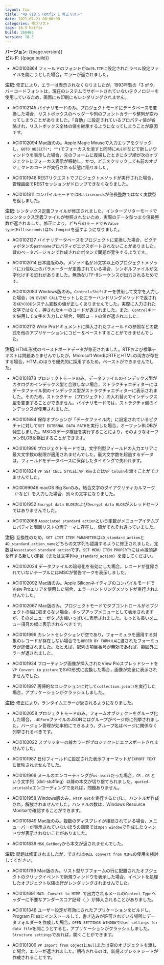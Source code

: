 ```yaml
---
layout: fix
title: "4D v18.5 Hotfix 1 修正リスト"
date: 2021-07-21 08:00:00
categories: 修正リスト
tags: 18.5 hotfix
build: 268483
version: 18.5
---
```


**バージョン**: {{page.version}}  
**ビルド**: {{page.build}}  

* ACI0100864 フィールドのフォントが`3of9.TTF`に設定されたラベル設定ファイルを開こうとした場合，エラーが返されました。

**注記**: 修正により，エラーは表示されなくなりましたが，1993年製の「3 of 9」バーコードフォントは，現在のシステムでサポートされていないテクノロジーを使用しているため，画面にも印刷にもレンダリングされません。

* ACI0102145 バイナリモードのみ。プロジェクトモードにデータベースを変換した場合，リストボックスのヘッダーや列のフォントカラーや整列が変わってしまうことがありました。「自動」に設定されているプロパティ値が省略され，リストボックス全体の値を継承するようになってしまうことが原因です。

* ACI0102094 Mac版のみ。Apple Magic Mouseで入力エリアをクリックし，`GOTO OBJECT(*; "")`でフォーカスを消すと同時に`ALERT`などで新しいウィンドウを表示した場合，元のフォームに復帰したときにタブ順が次のオブジェクトにフォーカス表示が移動し，かつ，どこをクリックしても前のオブジェクトのコードが実行される状態に陥りました。

* ACI0101948 RESTリクエストでプロジェクトメソッドが実行された場合，管理画面でRESTセッションがドロップできなくなりました。
 
* ACI0101811 コンパイルモードでは`Milliseconds`が倍長整数ではなく実数型を返しました。

**注記**: シンタックス定義ファイルが修正されました。インタープリターモードではシンタックス定義ファイルが参照されないため，実際のデータ型つまり倍長整数が返されました。修正により，どちらのモードでも`Value type(Milliseconds)`は`Is longint`を返すようになりました。

* ACI0102127 バイナリデータベースをプロジェクトに変換した場合，ピクチャボタンの`pathname`プロパティがエクスポートされないことがありました。昔のベータバージョンで作成されたボタンで問題が発生するようです。

* ACI0102014 日本語版のみ。メソッド名が`20`文字以上のプロジェクトメソッドに`31`個以上のパラメーターが定義されている場合，シンボルファイルが文字化けする恐れがありました。無効なUTF-8シーケンスが出力されるためです。
 
* ACI0102083 Windows版のみ。`Control`+`Shift`キーを併用して文字を入力した場合，`ON EVENT CALL`でセットしたエラーハンドリングメソッドで返される`KEYCODE`システム変数の値が正しくありませんでした。実際に入力された文字ではなく，押されたキーのコードが返されました。また，`Control`キーを併用して文字を入力した場合，制御コードの値が返されました。

* ACI0102112 Write Proドキュメントに挿入されたフィールドの参照などの数式を他のアプリケーションにコピー＆ペーストすることができませんでした。

**注記**: HTML形式のペーストボードデータが修正されました。RTFおよび標準テキストは問題ありませんでしたが，Microsoft WordはRTFとHTMLの両方が存在する場合，HTMLのほうを優先的に採用するため，ペーストができませんでした。

* ACI0101878 プロジェクトモードのみ。データファイルのインデックス型がカタログのインデックス型と合致しない場合，ストラクチャエディターにはデータファイル側のインデックス型がストラクチャエディターに表示されました。そのため，ストラクチャ（プロジェクト）の入れ替えでインデックス型を変更することができません。バイナリモードでは，ストラクチャ側のインデックスが使用されました。
 
* ACI0101684 保存オプションが「データファイル内」に設定されているピクチャに対して`SET EXTERNAL DATA PATH`を実行した場合，オーファンBLOBが発生しました。MSCのデータ検証を実行することにより，そのようなオーファンBLOBを検出することができます。

* ACI0101996 プロジェクトモードでは，文字列型フィールドの入力エリアに最大文字数の制限が適用されませんでした。最大文字数を超過するデータは，フィールドをデータベースに保存したタイミングで失われます。

* ACI0101824 `VP SET CELL STYLE`に`VP Row`または`VP Column`を渡すことができませんでした。

* ACI0099046 macOS Big Surのみ。結合文字のダイアクリティカルマーク（`^`など）を入力した場合，別々の文字になりました。
 
* ACI0101952 `Encrypt data BLOB`および`Decrypt data BLOB`がスレッドセーフではありませんでした。

* ACI0102068 `Associated standard action`という定数がメニューアイテムプロパティと階層リストの両テーマに存在し，値がそれぞれ違っていました。

**注記**: 互換性のため，`SET LIST ITEM PARAMETER`は`4D_standard_action`と`4D_standard_action_name`どちらの文字列も認識するように修正されました。定数は`Associated standard action`です。`SET MENU ITEM PROPERTY`には`ak`接頭辞を有する新しい定数（または文字列`4D_standard_action`）を渡してください。

* ACI0102024 データファイルの暗号化を有効にした場合，レコードが登録されていないテーブルにはMSCが警告マークを表示しました。

* ACI0102092 Mac版のみ。Apple SiliconネイティブのコンパイルモードでView Proエリアを使用した場合，エラーハンドリングメソッドが実行されませんでした。

* ACI0102067 Mac版のみ。プロジェクトモードでタブコントロールがオブジェクトの幅に収まらない場合，ポップアップメニューとして表示されますが，そのメニューがタブの幅いっぱいに表示されました。もっとも長いメニュー項目の幅に表示されるべきです。

* ACI0101999 カレントセレクションが空であり，フォーミュラを適用する対象のレコードが存在しない場合でも`ORDER BY FORMULA`に渡されたフォーミュラが評価されました。たとえば，配列の項目番号が無効であれば，範囲外エラーが返されました。

* ACI0101934 フローティング画像が挿入されたView Proスプレッドシートを`VP Convert to picture`でSVG形式に変換した場合，画像が完全に表示されませんでした。

* ACI0101897 再帰的なコレクションに対して`collection.join()`を実行した場合，アプリケーションがクラッシュしました。

**注記**: 修正により，ランタイムエラーが返されるようになりました。

* ACI0102058 プロジェクトモードのみ。フォームオブジェクトをグループ化した場合，`.4DForm`ファイルのJSONにはグループがページ毎に列挙されました。バージョン管理が効率的にできるよう，グループ名はページに関係なく列挙されるべきです。

* ACI0102022 スプリッターの線カラーがプロジェクトにエクスポートされませんでした。

* ACI0101987 日付フィールドに設定された表示フォーマットが`EXPORT TEXT`に反映されませんでした。

* ACI0101969 メールのエンコーティングが`us-ascii`だった場合，`CR` `.` `CR` という文字列（dot-stuffing）以降の本文が切り捨てられました。`quoted-printable`エンコーディングであれば，問題ありません。

* ACI0101958 Windows版のみ。`HTTP Get`を実行するたびに，ハンドルが作成され，解放されませんでした。ハンドルの数は，Windows Resource Monitorで確認することができます。

* ACI0101849 Mac版のみ。複数のディスプレイが接続されている場合，メニューバーが表示されていないほうの画面では`Open window`で作成したウィンドウが表示されないことがありました。

* ACI0101839 `MSG_GetBody`から本文が返されませんでした。

**注記**: 問題は修正されましたが，できれば`MAIL convert from MIME`の使用を検討してください。

* ACI0101799 Mac版のみ。リスト型サブフォームの行に配置されたオブジェクトのクリックイベントで新規ウィンドウを表示した場合，イベントを処理したオブジェクト以降の行がレンダリングされませんでした。

* ACI0101691 `MAIL Convert to MIME `で出力されるメ--ルの`Content-Type`ヘッダーに不要なアンダースコア記号（`_`）が挿入されることがありました。

* ACI0101348 ユーザー設定が有効にされたアプリケーションをビルドし，Program Filesにインストールして，書き込みが許可されている場所にデータフォルダーを作成した場合，`OPEN SETTINGS WINDOW`で`User settings for data file`を開こうとすると，アプリケーションがクラッシュしました。`Structure settings`であれば，開くことができます。

* ACI0101309 `VP Import from object`に`Null`または空のオブジェクトを渡した場合，エラーが返されました。期待されるのは，新規スプレッドシートが作成されることです。
